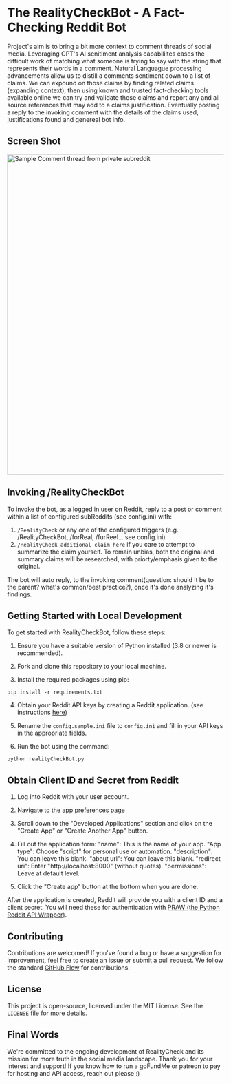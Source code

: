 # The RealityCheckBot - A Fact-Checking Reddit Bot

Project's aim is to bring a bit more context to comment threads of social media. Leveraging GPT's AI senitiment analysis capabiliites eases the difficult work of matching what someone is trying to say with the string that represents their words in a comment. Natural Languague processing advancements allow us to distill a comments sentiment down to a list of claims. We can expound on those claims by finding related claims (expanding context), then using known and trusted fact-checking tools available online we can try and validate those claims and report any and all source references that may add to a claims justification. Eventually posting a reply to the invoking comment with the details of the claims used, justifications found and genereal bot info. 

## Screen Shot
<img width="744" alt="Sample Comment thread from private subreddit" src="https://github.com/dyodji/RealityCheck/assets/2623613/b68c78cc-be51-4c2a-ace6-9284c15de600">

## Invoking /RealityCheckBot

To invoke the bot, as a logged in user on Reddit, reply to a post or comment within a list of configured subReddits (see config.ini) with:
  1. `/RealityCheck` or any one of the configured triggers (e.g. /RealityCheckBot, /forReal, /furReel... see config.ini)
  2. `/RealityCheck additional claim here` if you care to attempt to summarize the claim yourself. To remain unbias, both the original and summary claims will be researched, with priorty/emphasis given to the original.

The bot will auto reply, to the invoking comment(question: should it be to the parent? what's common/best practice?), once it's done analyzing it's findings. 

## Getting Started with Local Development

To get started with RealityCheckBot, follow these steps:

1. Ensure you have a suitable version of Python installed (3.8 or newer is recommended).

2. Fork and clone this repository to your local machine.

3. Install the required packages using pip:

`pip install -r requirements.txt`

4. Obtain your Reddit API keys by creating a Reddit application. (see instructions [here](#obtain-client-id-and-secret-from-reddit))

5. Rename the `config.sample.ini` file to `config.ini` and fill in your API keys in the appropriate fields.

6. Run the bot using the command:

`python realityCheckBot.py`

## Obtain Client ID and Secret from Reddit

1. Log into Reddit with your user account.

2. Navigate to the [app preferences page](https://www.reddit.com/prefs/apps)

3. Scroll down to the "Developed Applications" section and click on the "Create App" or "Create Another App" button.

4. Fill out the application form:
"name": This is the name of your app.
"App type": Choose "script" for personal use or automation.
"description": You can leave this blank.
"about url": You can leave this blank.
"redirect uri": Enter "http://localhost:8000" (without quotes).
"permissions": Leave at default level.

5. Click the "Create app" button at the bottom when you are done.

After the application is created, Reddit will provide you with a client ID and a client secret. You will need these for authentication with [PRAW (the Python Reddit API Wrapper)](https://pypi.org/project/praw/).

## Contributing

Contributions are welcomed! If you've found a bug or have a suggestion for improvement, feel free to create an issue or submit a pull request. We follow the standard [GitHub Flow](https://guides.github.com/introduction/flow/) for contributions.

## License

This project is open-source, licensed under the MIT License. See the `LICENSE` file for more details.

## Final Words

We're committed to the ongoing development of RealityCheck and its mission for more truth in the social media landscape. Thank you for your interest and support! If you know how to run a goFundMe or patreon to pay for hosting and API access, reach out please :)
